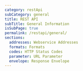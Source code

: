 ```yaml
---
category: restApi
subCategory: general
title: REST API
subTitle: General Information
isSubPage: true
permalink: /restapi/general/
sections:
  addresses: Webservice Addresses
  formats: Formats
  codes: HTTP Status Codes
  parameter: URL Parameter
  envelope: Response Envelope
---
```

